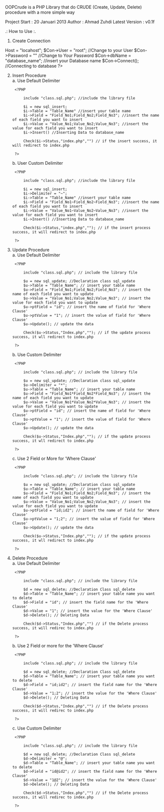 OOPCrude is a PHP Library that do CRUDE (Create, Update, Delete) procedure with a more simple way

Project Start	: 20 Januari 2013
Author			: Ahmad Zuhdi
Latest Version	: v0.1f

.: How to Use :.

1. Create Connection

<?PHP

	include "class.sql.php";

	$Con = new Connection;
	$Con->Host = "locahost";
	$Con->User = "root"; //Change to your User
	$Con->Password = "" //Change to Your Password
	$Con->dbName = "database_name"; //insert your Database name

	$Con->Connect(); //Connecting to database

?>

2. Insert Procedure<BR>
	a. Use Default Delimiter

		<?PHP

			include "class.sql.php"; //include the library file

			$i = new sql_insert;
			$i->Table = "Table_Name" //insert your table name
			$i->Field = "Field_No1;Field_No2;Field_No3"; //insert the name of each field you want to insert
			$i->Value = "Value_No1;Value_No2;Value_No3"; //insert the value for each field you want to insert
			$i->Insert() //Inserting Data to database_name

			Check($i->Status,"index.php","") // if the insert success, it will redirect to index.php
			
		?>

	b. User Custom Delimiter

		<?PHP

			include "class.sql.php"; //include the library file

			$i = new sql_insert;
			$i->Delimiter = "~";
			$i->Table = "Table_Name" //insert your table name
			$i->Field = "Field_No1~Field_No2~Field_No3"; //insert the name of each field you want to insert
			$i->Value = "Value_No1~Value_No2~Value_No3"; //insert the value for each field you want to insert
			$i->Insert() //Inserting Data to database_name

			Check($i->Status,"index.php",""); // if the insert process success, it will redirect to index.php
			
		?>

3. Update Procedure<BR>
	a. Use Default Delimiter
		
		<?PHP

			include "class.sql.php"; // include the library file

			$u = new sql_update; //Declaration class sql_update
			$u->Table = "Table_Name"; // insert your table name
			$u->Field = "Field_No1;Field_No2;Field_No3"; // insert the name of each field you want to update
			$u->Value = "Value_No1;Value_No2;Value_No3"; // insert the value for each field you want to update
			$u->ptField = "id"; // insert the name of field for 'Where Clause'
			$u->ptValue = "1"; // insert the value of field for 'Where Clause'
			$u->Update(); // update the data

			Check($u->Status,"Index.php",""); // if the update process success, it wll redirect to index.php

		?>

	b. Use Custom Delimiter

		<?PHP

			include "class.sql.php"; // include the library file

			$u = new sql_update; //Declaration class sql_update
			$u->Delimiter = "*";
			$u->Table = "Table_Name"; // insert your table name
			$u->Field = "Field_No1*Field_No2*Field_No3"; // insert the name of each field you want to update
			$u->Value = "Value_No1*Value_No2*Value_No3"; // insert the value for each field you want to update
			$u->ptField = "id"; // insert the name of field for 'Where Clause'
			$u->ptValue = "1"; // insert the value of field for 'Where Clause'
			$u->Update(); // update the data

			Check($u->Status,"Index.php",""); // if the update process success, it wll redirect to index.php

		?>

	c. Use 2 Field or More for 'Where Clause'

		<?PHP

			include "class.sql.php"; // include the library file

			$u = new sql_update; //Declaration class sql_update
			$u->Table = "Table_Name"; // insert your table name
			$u->Field = "Field_No1;Field_No2;Field_No3"; // insert the name of each field you want to update
			$u->Value = "Value_No1;Value_No2;Value_No3"; // insert the value for each field you want to update
			$u->ptField = "id;id2"; // insert the name of field for 'Where Clause'
			$u->ptValue = "1;2"; // insert the value of field for 'Where Clause'
			$u->Update(); // update the data

			Check($u->Status,"Index.php",""); // if the update process success, it wll redirect to index.php

		?>

4. Delete Procedure<BR>
	a. Use Default Delimiter

		<?PHP
	
			include "class.sql.php"; // include the library file
			
			$d = new sql_delete; //Declaration Class sql_delete
			$d->Table = "Table_Name"; // insert your table name you want to delete
			$d->Field = "id"; // insert the field name for the 'Where Clause'
			$d->Value = "1"; // insert the value for the 'Where Clause'
			$d->Delete(); // Deleting Data

			Check($d->Status,"Index.php","") // if the Delete process success, it will redirec to index.php

		?>

	b. Use 2 Field or more for the 'Where Clause'

		<?PHP
	
			include "class.sql.php"; // include the library file
			
			$d = new sql_delete; //Declaration Class sql_delete
			$d->Table = "Table_Name"; // insert your table name you want to delete
			$d->Field = "id;id2"; // insert the field name for the 'Where Clause'
			$d->Value = "1;2"; // insert the value for the 'Where Clause'
			$d->Delete(); // Deleting Data

			Check($d->Status,"Index.php","") // if the Delete process success, it will redirec to index.php

		?>


	c. Use Custom Delimiter

		<?PHP
	
			include "class.sql.php"; // include the library file
			
			$d = new sql_delete; //Declaration Class sql_delete
			$d->Delimiter = "@";
			$d->Table = "Table_Name"; // insert your table name you want to delete
			$d->Field = "id@id2"; // insert the field name for the 'Where Clause'
			$d->Value = "1@2"; // insert the value for the 'Where Clause'
			$d->Delete(); // Deleting Data

			Check($d->Status,"Index.php","") // if the Delete process success, it will redirec to index.php

		?>